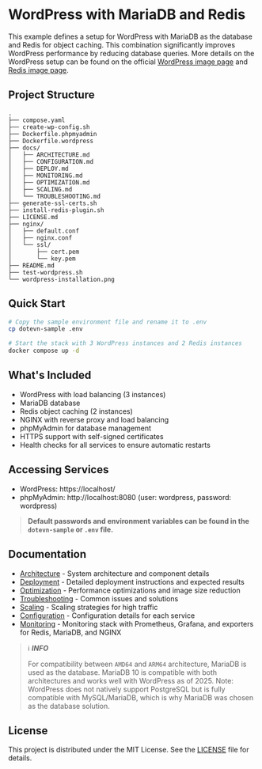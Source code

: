 # WordPress with MariaDB and Redis

This example defines a setup for WordPress with MariaDB as the database and Redis for object caching. This combination significantly improves WordPress performance by reducing database queries. More details on the WordPress setup can be found on the official [WordPress image page](https://hub.docker.com/_/wordpress) and [Redis image page](https://hub.docker.com/_/redis).

## Project Structure

```text
.
├── compose.yaml
├── create-wp-config.sh
├── Dockerfile.phpmyadmin
├── Dockerfile.wordpress
├── docs/
│   ├── ARCHITECTURE.md
│   ├── CONFIGURATION.md
│   ├── DEPLOY.md
│   ├── MONITORING.md
│   ├── OPTIMIZATION.md
│   ├── SCALING.md
│   └── TROUBLESHOOTING.md
├── generate-ssl-certs.sh
├── install-redis-plugin.sh
├── LICENSE.md
├── nginx/ 
│   ├── default.conf
│   ├── nginx.conf
│   └── ssl/ 
│       ├── cert.pem
│       └── key.pem
├── README.md
├── test-wordpress.sh
└── wordpress-installation.png
```

## Quick Start

```bash
# Copy the sample environment file and rename it to .env
cp dotevn-sample .env

# Start the stack with 3 WordPress instances and 2 Redis instances
docker compose up -d
```

## What's Included

- WordPress with load balancing (3 instances)
- MariaDB database
- Redis object caching (2 instances)
- NGINX with reverse proxy and load balancing
- phpMyAdmin for database management
- HTTPS support with self-signed certificates
- Health checks for all services to ensure automatic restarts

## Accessing Services

- WordPress: https://localhost/
- phpMyAdmin: http://localhost:8080 (user: wordpress, password: wordpress)

> **Default passwords and environment variables can be found in the `dotevn-sample` or `.env` file.**

## Documentation

- [Architecture](docs/ARCHITECTURE.md) - System architecture and component details
- [Deployment](docs/DEPLOY.md) - Detailed deployment instructions and expected results
- [Optimization](docs/OPTIMIZATION.md) - Performance optimizations and image size reduction
- [Troubleshooting](docs/TROUBLESHOOTING.md) - Common issues and solutions
- [Scaling](docs/SCALING.md) - Scaling strategies for high traffic
- [Configuration](docs/CONFIGURATION.md) - Configuration details for each service
- [Monitoring](docs/MONITORING.md) - Monitoring stack with Prometheus, Grafana, and exporters for Redis, MariaDB, and NGINX

> ℹ️ **_INFO_**
>
> For compatibility between `AMD64` and `ARM64` architecture, MariaDB is used as the database.
> MariaDB 10 is compatible with both architectures and works well with WordPress as of 2025.
> Note: WordPress does not natively support PostgreSQL but is fully compatible with MySQL/MariaDB, which is why MariaDB was chosen as the database solution.

## License

This project is distributed under the MIT License. See the [LICENSE](LICENSE.md) file for details.